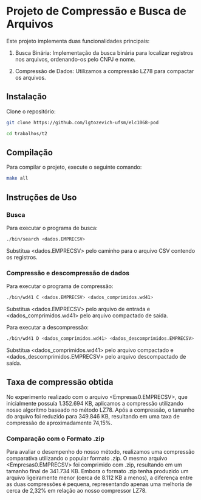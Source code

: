 # Projeto de Compressão e Busca de Arquivos


Este projeto implementa duas funcionalidades principais:

1. Busca Binária: Implementação da busca binária para localizar registros nos arquivos, ordenando-os pelo CNPJ e nome.

2. Compressão de Dados: Utilizamos a compressão LZ78 para compactar os arquivos.


## Instalação

Clone o repositório:

```bash
git clone https://github.com/lgtozevich-ufsm/elc1068-pod

cd trabalhos/t2
```

## Compilação
Para compilar o projeto, execute o seguinte comando:

```bash
make all

```

## Instruções de Uso

### Busca

Para executar o programa de busca:

```bash
./bin/search <dados.EMPRECSV>
```
Substitua <dados.EMPRECSV> pelo caminho para o arquivo CSV contendo os registros.

### Compressão e descompressão de dados

Para executar o programa de compressão:

```bash
./bin/wd41 C <dados.EMPRECSV> <dados_comprimidos.wd41>
```

Substitua <dados.EMPRECSV> pelo arquivo de entrada e <dados_comprimidos.wd41> pelo arquivo compactado de saída.

Para executar a descompressão:

```bash
./bin/wd41 D <dados_comprimidos.wd41> <dados_descomprimidos.EMPRECSV>
```

Substitua <dados_comprimidos.wd41> pelo arquivo compactado e <dados_descomprimidos.EMPRECSV> pelo arquivo descompactado de saída.

## Taxa de compressão obtida

No experimento realizado com o arquivo <Empresas0.EMPRECSV>, que inicialmente possuía 1.352.694 KB, aplicamos a compressão utilizando nosso algoritmo baseado no método LZ78. Após a compressão, o tamanho do arquivo foi reduzido para 349.846 KB, resultando em uma taxa de compressão de aproximadamente 74,15%.

### Comparação com o Formato .zip

Para avaliar o desempenho do nosso método, realizamos uma compressão comparativa utilizando o popular formato .zip. O mesmo arquivo <Empresas0.EMPRECSV> foi comprimido com .zip, resultando em um tamanho final de 341.734 KB. Embora o formato .zip tenha produzido um arquivo ligeiramente menor (cerca de 8.112 KB a menos), a diferença entre as duas compressões é pequena, representando apenas uma melhoria de cerca de 2,32% em relação ao nosso compressor LZ78.
